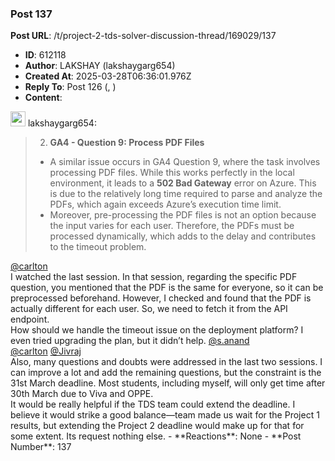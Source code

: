 ### Post 137
**Post URL**: /t/project-2-tds-solver-discussion-thread/169029/137
- **ID**: 612118
- **Author**: LAKSHAY (lakshaygarg654)
- **Created At**: 2025-03-28T06:36:01.976Z
- **Reply To**: Post 126 (, )
- **Content**:  
  <aside class="quote group-ds-students" data-username="lakshaygarg654" data-post="126" data-topic="169029">
<div class="title">
<div class="quote-controls"></div>
<img alt="" width="24" height="24" src="https://dub1.discourse-cdn.com/flex013/user_avatar/discourse.onlinedegree.iitm.ac.in/lakshaygarg654/48/129814_2.png" class="avatar"> lakshaygarg654:</div>
<blockquote>
<ol start="2">
<li><strong>GA4 - Question 9: Process PDF Files</strong></li>
</ol>
<ul>
<li>A similar issue occurs in GA4 Question 9, where the task involves processing PDF files. While this works perfectly in the local environment, it leads to a <strong>502 Bad Gateway</strong> error on Azure. This is due to the relatively long time required to parse and analyze the PDFs, which again exceeds Azure’s execution time limit.</li>
<li>Moreover, pre-processing the PDF files is not an option because the input varies for each user. Therefore, the PDFs must be processed dynamically, which adds to the delay and contributes to the timeout problem.</li>
</ul>
</blockquote>
</aside>
<a class="mention" href="/u/carlton">@carlton</a><br>
I watched the last session. In that session, regarding the specific PDF question, you mentioned that the PDF is the same for everyone, so it can be preprocessed beforehand. However, I checked and found that the PDF is actually different for each user. So, we need to fetch it from the API endpoint.<br>
How should we handle the timeout issue on the deployment platform? I even tried upgrading the plan, but it didn’t help.
<a class="mention" href="/u/s.anand">@s.anand</a><br>
<a class="mention" href="/u/carlton">@carlton</a> <a class="mention" href="/u/jivraj">@Jivraj</a><br>
Also, many questions and doubts were addressed in the last two sessions. I can improve a lot and add the remaining questions, but the constraint is the 31st March deadline. Most students, including myself, will only get time after 30th March due to Viva and OPPE.<br>
It would be really helpful if the TDS team could extend the deadline.
I believe it would strike a good balance—team made us wait for the Project 1 results, but extending the Project 2 deadline would make up for that for some extent. Its request nothing else.
- **Reactions**: None
- **Post Number**: 137

